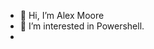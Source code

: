 - 👋 Hi, I’m Alex Moore
- 👀 I’m interested in Powershell.
- 
<!---
alexjamoore/alexjamoore is a ✨ special ✨ repository because its `README.md` (this file) appears on your GitHub profile.
You can click the Preview link to take a look at your changes.
--->

